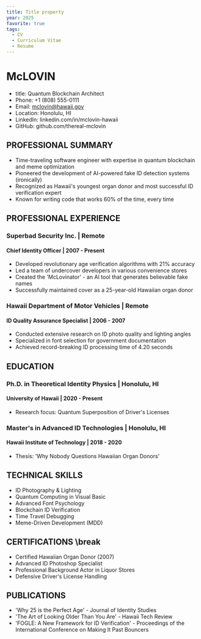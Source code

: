 ```yaml
---
title: Title property
year: 2025
favorite: true
tags:
  - CV
  - Curriculum Vitae
  - Resume
---
```

# McLOVIN
- title: Quantum Blockchain Architect
- Phone: +1 (808) 555-0111
- Email: mclovin@hawaii.gov
- Location: Honolulu, HI
- LinkedIn: linkedin.com/in/mclovin-hawaii
- GitHub: github.com/thereal-mclovin

## PROFESSIONAL SUMMARY
- Time-traveling software engineer with expertise in quantum blockchain and meme optimization
- Pioneered the development of AI-powered fake ID detection systems (ironically)
- Recognized as Hawaii's youngest organ donor and most successful ID verification expert
- Known for writing code that works 60% of the time, every time

## PROFESSIONAL EXPERIENCE
### Superbad Security Inc. | Remote
#### Chief Identity Officer | 2007 - Present
- Developed revolutionary age verification algorithms with 21% accuracy
- Led a team of undercover developers in various convenience stores
- Created the 'McLovinator' - an AI tool that generates believable fake names
- Successfully maintained cover as a 25-year-old Hawaiian organ donor

### Hawaii Department of Motor Vehicles | Remote
#### ID Quality Assurance Specialist | 2006 - 2007
- Conducted extensive research on ID photo quality and lighting angles
- Specialized in font selection for government documentation
- Achieved record-breaking ID processing time of 4.20 seconds

## EDUCATION
### Ph.D. in Theoretical Identity Physics | Honolulu, HI
#### University of Hawaii | 2020 - Present
- Research focus: Quantum Superposition of Driver's Licenses

### Master's in Advanced ID Technologies | Honolulu, HI
#### Hawaii Institute of Technology | 2018 - 2020
- Thesis: 'Why Nobody Questions Hawaiian Organ Donors'

## TECHNICAL SKILLS
- ID Photography & Lighting
- Quantum Computing in Visual Basic
- Advanced Font Psychology
- Blockchain ID Verification
- Time Travel Debugging
- Meme-Driven Development (MDD)

## CERTIFICATIONS \break
- Certified Hawaiian Organ Donor (2007)
- Advanced ID Photoshop Specialist
- Professional Background Actor in Liquor Stores
- Defensive Driver's License Handling

## PUBLICATIONS
- 'Why 25 is the Perfect Age' - Journal of Identity Studies
- 'The Art of Looking Older Than You Are' - Hawaii Tech Review
- 'FOGLE: A New Framework for ID Verification' - Proceedings of the International Conference on Making It Past Bouncers 